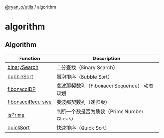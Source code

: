 [@ryanuo/utils](../index.md) / algorithm

# algorithm

## Algorithm

| Function | Description |
| ------ | ------ |
| [binarySearch](functions/binarySearch.md) | 二分查找（Binary Search） |
| [bubbleSort](functions/bubbleSort.md) | 冒泡排序（Bubble Sort） |
| [fibonacciDP](functions/fibonacciDP.md) | 斐波那契数列（Fibonacci Sequence） 动态规划 |
| [fibonacciRecursive](functions/fibonacciRecursive.md) | 斐波那契数列（递归版） |
| [isPrime](functions/isPrime.md) | 判断一个数是否为质数（Prime Number Check） |
| [quickSort](functions/quickSort.md) | 快速排序（Quick Sort） |
